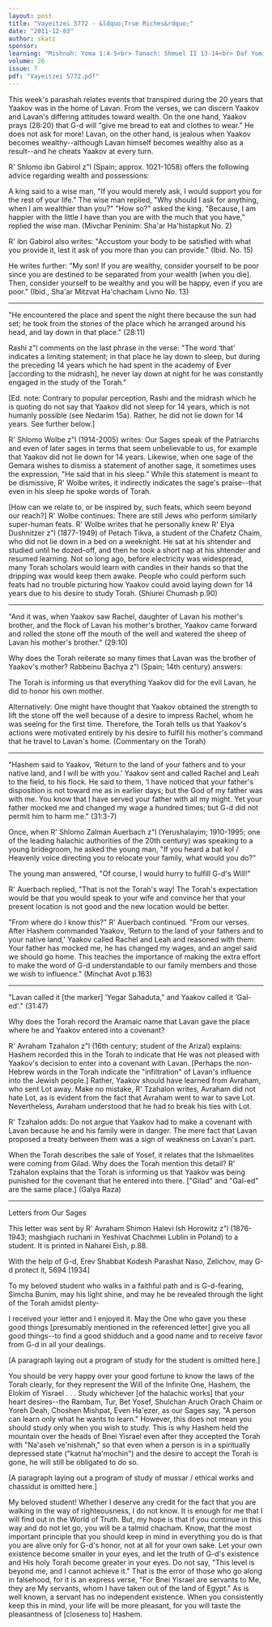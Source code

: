 ```yaml
---
layout: post
title: "Vayeitzei 5772 - &ldquo;True Riches&rdquo;"
date: "2011-12-03"
author: skatz
sponsor: 
learning: "Mishnah: Yoma 1:4-5<br> Tanach: Shmuel II 13-14<br> Daf Yomi (Bavli): Bechorot 19<br> Daf Yomi (Yerushalmi): Yoma 21"
volume: 26
issue: 7
pdf: "Vayeitzei 5772.pdf"
---
```


This week's parashah relates events that transpired during the 20 years that Yaakov was in the home of Lavan. From the verses, we can discern Yaakov and Lavan's differing attitudes toward wealth. On the one hand, Yaakov prays (28:20) that G-d will "give me bread to eat and clothes to wear." He does not ask for more! Lavan, on the other hand, is jealous when Yaakov becomes wealthy--although Lavan himself becomes wealthy also as a result--and he cheats Yaakov at every turn.

R' Shlomo ibn Gabirol z"l (Spain; approx. 1021-1058) offers the following advice regarding wealth and possessions:

A king said to a wise man, "If you would merely ask, I would support you for the rest of your life." The wise man replied, "Why should I ask for anything, when I am wealthier than you?" "How so?" asked the king. "Because, I am happier with the little I have than you are with the much that you have," replied the wise man. (Mivchar Peninim: Sha'ar Ha'histapkut No. 2)

R' ibn Gabirol also writes: "Accustom your body to be satisfied with what you provide it, lest it ask of you more than you can provide." (Ibid. No. 15)

He writes further: "My son! If you are wealthy, consider yourself to be poor since you are destined to be separated from your wealth \[when you die\]. Then, consider yourself to be wealthy and you will be happy, even if you are poor." (Ibid., Sha'ar Mitzvat Ha'chacham Livno No. 13)

********

"He encountered the place and spent the night there because the sun had set; he took from the stones of the place which he arranged around his head, and lay down in that place." (28:11)

Rashi z"l comments on the last phrase in the verse: "The word &lsquo;that' indicates a limiting statement; in that place he lay down to sleep, but during the preceding 14 years which he had spent in the academy of Ever \[according to the midrash\], he never lay down at night for he was constantly engaged in the study of the Torah."

\[Ed. note: Contrary to popular perception, Rashi and the midrash which he is quoting do not say that Yaakov did not sleep for 14 years, which is not humanly possible (see Nedarim 15a). Rather, he did not lie down for 14 years. See further below.\]

R' Shlomo Wolbe z"l (1914-2005) writes: Our Sages speak of the Patriarchs and even of later sages in terms that seem unbelievable to us, for example that Yaakov did not lie down for 14 years. Likewise, when one sage of the Gemara wishes to dismiss a statement of another sage, it sometimes uses the expression, "He said that in his sleep." While this statement is meant to be dismissive, R' Wolbe writes, it indirectly indicates the sage's praise--that even in his sleep he spoke words of Torah.

\[How can we relate to, or be inspired by, such feats, which seem beyond our reach?\] R' Wolbe continues: There are still Jews who perform similarly super-human feats. R' Wolbe writes that he personally knew R' Elya Dushnitzer z"l (1877-1949) of Petach Tikva, a student of the Chafetz Chaim, who did not lie down in a bed on a weeknight. He sat at his shtender and studied until he dozed-off, and then he took a short nap at his shtender and resumed learning. Not so long ago, before electricity was widespread, many Torah scholars would learn with candles in their hands so that the dripping wax would keep them awake. People who could perform such feats had no trouble picturing how Yaakov could avoid laying down for 14 years due to his desire to study Torah. (Shiurei Chumash p.90)

********

"And it was, when Yaakov saw Rachel, daughter of Lavan his mother's brother, and the flock of Lavan his mother's brother, Yaakov came forward and rolled the stone off the mouth of the well and watered the sheep of Lavan his mother's brother." (29:10)

Why does the Torah reiterate so many times that Lavan was the brother of Yaakov's mother? Rabbeinu Bachya z"l (Spain; 14th century) answers:

The Torah is informing us that everything Yaakov did for the evil Lavan, he did to honor his own mother.

Alternatively: One might have thought that Yaakov obtained the strength to lift the stone off the well because of a desire to impress Rachel, whom he was seeing for the first time. Therefore, the Torah tells us that Yaakov's actions were motivated entirely by his desire to fulfill his mother's command that he travel to Lavan's home. (Commentary on the Torah)

********

"Hashem said to Yaakov, &lsquo;Return to the land of your fathers and to your native land, and I will be with you.' Yaakov sent and called Rachel and Leah to the field, to his flock. He said to them, &lsquo;I have noticed that your father's disposition is not toward me as in earlier days; but the God of my father was with me. You know that I have served your father with all my might. Yet your father mocked me and changed my wage a hundred times; but G-d did not permit him to harm me." (31:3-7)

Once, when R' Shlomo Zalman Auerbach z"l (Yerushalayim; 1910-1995; one of the leading halachic authorities of the 20th century) was speaking to a young bridegroom, he asked the young man, "If you heard a bat kol / Heavenly voice directing you to relocate your family, what would you do?"

The young man answered, "Of course, I would hurry to fulfill G-d's Will!"

R' Auerbach replied, "That is not the Torah's way! The Torah's expectation would be that you would speak to your wife and convince her that your present location is not good and the new location would be better.

"From where do I know this?" R' Auerbach continued. "From our verses. After Hashem commanded Yaakov, &lsquo;Return to the land of your fathers and to your native land,' Yaakov called Rachel and Leah and reasoned with them: Your father has mocked me, he has changed my wages, and an angel said we should go home. This teaches the importance of making the extra effort to make the word of G-d understandable to our family members and those we wish to influence." (Minchat Avot p.163)

********

"Lavan called it \[the marker\] &lsquo;Yegar Sahaduta," and Yaakov called it &lsquo;Gal-ed'." (31:47)

Why does the Torah record the Aramaic name that Lavan gave the place where he and Yaakov entered into a covenant?

R' Avraham Tzahalon z"l (16th century; student of the Arizal) explains: Hashem recorded this in the Torah to indicate that He was not pleased with Yaakov's decision to enter into a covenant with Lavan. \[Perhaps the non-Hebrew words in the Torah indicate the "infiltration" of Lavan's influence into the Jewish people.\] Rather, Yaakov should have learned from Avraham, who sent Lot away. Make no mistake, R' Tzahalon writes, Avraham did not hate Lot, as is evident from the fact that Avraham went to war to save Lot. Nevertheless, Avraham understood that he had to break his ties with Lot.

R' Tzahalon adds: Do not argue that Yaakov had to make a covenant with Lavan because he and his family were in danger. The mere fact that Lavan proposed a treaty between them was a sign of weakness on Lavan's part.

When the Torah describes the sale of Yosef, it relates that the Ishmaelites were coming from Gilad. Why does the Torah mention this detail? R' Tzahalon explains that the Torah is informing us that Yaakov was being punished for the covenant that he entered into there. \["Gilad" and "Gal-ed" are the same place.\] (Galya Raza)

********

Letters from Our Sages

This letter was sent by R' Avraham Shimon Halevi Ish Horowitz z"l (1876-1943; mashgiach ruchani in Yeshivat Chachmei Lublin in Poland) to a student. It is printed in Naharei Eish, p.88.

With the help of G-d, Erev Shabbat Kodesh Parashat Naso, Zelichov, may G-d protect it, 5694 \[1934\]

To my beloved student who walks in a faithful path and is G-d-fearing, Simcha Bunim, may his light shine, and may he be revealed through the light of the Torah amidst plenty-

I received your letter and I enjoyed it. May the One who gave you these good things \[presumably mentioned in the referenced letter\] give you all good things--to find a good shidduch and a good name and to receive favor from G-d in all your dealings.

\[A paragraph laying out a program of study for the student is omitted here.\]

You should be very happy over your good fortune to know the laws of the Torah clearly, for they represent the Will of the Infinite One, Hashem, the Elokim of Yisrael . . . Study whichever \[of the halachic works\] that your heart desires--the Rambam, Tur, Bet Yosef, Shulchan Aruch Orach Chaim or Yoreh Deah, Choshen Mishpat, Even Ha'ezer, as our Sages say, "A person can learn only what he wants to learn." However, this does not mean you should study only when you wish to study. This is why Hashem held the mountain over the heads of Bnei Yisrael even after they accepted the Torah with "Na'aseh ve'nishmah," so that even when a person is in a spiritually depressed state ("katnut ha'mochin") and the desire to accept the Torah is gone, he will still be obligated to do so.

\[A paragraph laying out a program of study of mussar / ethical works and chassidut is omitted here.\]

My beloved student! Whether I deserve any credit for the fact that you are walking in the way of righteousness, I do not know. It is enough for me that I will find out in the World of Truth. But, my hope is that if you continue in this way and do not let go, you will be a talmid chacham. Know, that the most important principle that you should keep in mind in everything you do is that you are alive only for G-d's honor, not at all for your own sake. Let your own existence become smaller in your eyes, and let the truth of G-d's existence and His holy Torah become greater in your eyes. Do not say, "This level is beyond me, and I cannot achieve it." That is the error of those who go along in falsehood, for it is an express verse, "For Bnei Yisrael are servants to Me, they are My servants, whom I have taken out of the land of Egypt." As is well known, a servant has no independent existence. When you consistently keep this in mind, your life will be more pleasant, for you will taste the pleasantness of \[closeness to\] Hashem.

